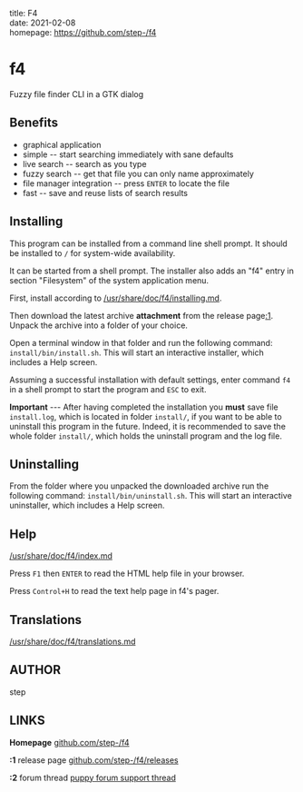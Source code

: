 title: F4  
date: 2021-02-08  
homepage: <https://github.com/step-/f4>  

# f4

Fuzzy file finder CLI in a GTK dialog

## Benefits

* graphical application
* simple -- start searching immediately with sane defaults
* live search -- search as you type
* fuzzy search -- get that file you can only name approximately
* file manager integration -- press `ENTER` to locate the file
* fast -- save and reuse lists of search results

## Installing

This program can be installed from a command line shell prompt.
It should be installed to `/` for system-wide availability.

It can be started from a shell prompt.  The installer also adds an "f4"
entry in section "Filesystem" of the system application menu.

First, install according to [/usr/share/doc/f4/installing.md](usr/share/doc/f4/installing.md).

Then download the latest archive **attachment** from the release page[:1](#LINKS).
Unpack the archive into a folder of your choice.

Open a terminal window in that folder and run the following command: `install/bin/install.sh`.
This will start an interactive installer, which includes a Help screen.

Assuming a successful installation with default settings, enter command
`f4` in a shell prompt to start the program and `ESC` to exit.

**Important** --- After having completed the installation you **must** save file
`install.log`, which is located in folder `install/`, if you want to be able to
uninstall this program in the future.  Indeed, it is recommended to save the
whole folder `install/`, which holds the uninstall program and the log file.

## Uninstalling

From the folder where you unpacked the downloaded archive run the following
command: `install/bin/uninstall.sh`.
This will start an interactive uninstaller, which includes a Help screen.

<a name="basic"></a>

## Help

[/usr/share/doc/f4/index.md](usr/share/doc/f4/index.md)

Press `F1` then `ENTER` to read the HTML help file in your browser.

Press `Control+H` to read the text help page in f4's pager.

## Translations

[/usr/share/doc/f4/translations.md](usr/share/doc/f4/translations.md)

## AUTHOR

step

<a name="LINKS">

## LINKS

**Homepage**
[github.com/step-/f4](https://github.com/step-/f4)

**:1** release page
[github.com/step-/f4/releases](https://github.com/step-/f4/releases)

**:2** forum thread
[puppy forum support thread](https://forum.puppylinux.com/viewtopic.php?f=101&t=2153)

